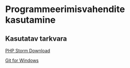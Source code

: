 # Programmeerimisvahendite kasutamine

## Kasutatav tarkvara

[PHP Storm Download](https://www.jetbrains.com/phpstorm/download/#section=windows)

[Git for Windows](https://gitforwindows.org/)


